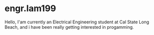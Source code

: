 # engr.lam199
Hello, I'am currently an Electrical Engineering student at Cal State Long Beach, and i have been really getting interested in progamming.
